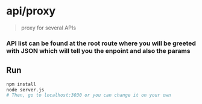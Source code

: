 # api/proxy
> proxy for several APIs

### API list can be found at the root route where you will be greeted with JSON which will tell you the enpoint and also the params

## Run
```bash
npm install
node server.js
# Then, go to localhost:3030 or you can change it on your own
```